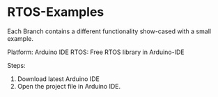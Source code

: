 # RTOS-Examples

Each Branch contains a different functionality show-cased with a small example.

Platform: Arduino IDE
RTOS: Free RTOS library in Arduino-IDE

Steps:

1. Download latest Arduino IDE
2. Open the project file in Arduino IDE.  
